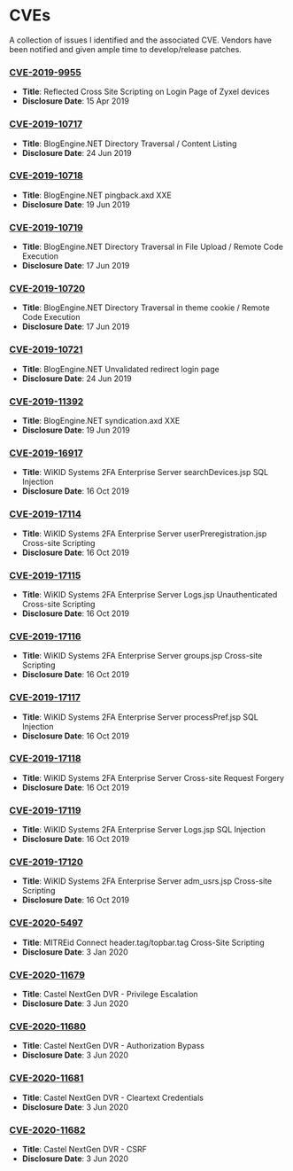 # CVEs

A collection of issues I identified and the associated CVE.  Vendors have been notified and given ample time to develop/release patches.

### [CVE-2019-9955](2019-9955/README.md)
- **Title**: Reflected Cross Site Scripting on Login Page of Zyxel devices
- **Disclosure Date**: 15 Apr 2019

### [CVE-2019-10717](2019-10717/README.md)
- **Title**: BlogEngine.NET Directory Traversal / Content Listing
- **Disclosure Date**: 24 Jun 2019

### [CVE-2019-10718](2019-10718/README.md)
- **Title**: BlogEngine.NET pingback.axd XXE
- **Disclosure Date**: 19 Jun 2019

### [CVE-2019-10719](2019-10719/README.md)
- **Title**: BlogEngine.NET Directory Traversal in File Upload / Remote Code Execution
- **Disclosure Date**: 17 Jun 2019

### [CVE-2019-10720](2019-10720/README.md)
- **Title**: BlogEngine.NET Directory Traversal in theme cookie / Remote Code Execution
- **Disclosure Date**: 17 Jun 2019

### [CVE-2019-10721](2019-10721/README.md)
- **Title**: BlogEngine.NET Unvalidated redirect login page
- **Disclosure Date**: 24 Jun 2019

### [CVE-2019-11392](2019-11392/README.md)
- **Title**: BlogEngine.NET syndication.axd XXE
- **Disclosure Date**: 19 Jun 2019

### [CVE-2019-16917](2019-16917/README.md)
- **Title**: WiKID Systems 2FA Enterprise Server searchDevices.jsp SQL Injection
- **Disclosure Date**: 16 Oct 2019

### [CVE-2019-17114](2019-17114/README.md)
- **Title**: WiKID Systems 2FA Enterprise Server userPreregistration.jsp Cross-site Scripting
- **Disclosure Date**: 16 Oct 2019

### [CVE-2019-17115](2019-17115/README.md)
- **Title**: WiKID Systems 2FA Enterprise Server Logs.jsp Unauthenticated Cross-site Scripting
- **Disclosure Date**: 16 Oct 2019

### [CVE-2019-17116](2019-17116/README.md)
- **Title**: WiKID Systems 2FA Enterprise Server groups.jsp Cross-site Scripting
- **Disclosure Date**: 16 Oct 2019

### [CVE-2019-17117](2019-17117/README.md)
- **Title**: WiKID Systems 2FA Enterprise Server processPref.jsp SQL Injection
- **Disclosure Date**: 16 Oct 2019

### [CVE-2019-17118](2019-17118/README.md)
- **Title**: WiKID Systems 2FA Enterprise Server Cross-site Request Forgery
- **Disclosure Date**: 16 Oct 2019

### [CVE-2019-17119](2019-17119/README.md)
- **Title**: WiKID Systems 2FA Enterprise Server Logs.jsp SQL Injection
- **Disclosure Date**: 16 Oct 2019

### [CVE-2019-17120](2019-17116/README.md)
- **Title**: WiKID Systems 2FA Enterprise Server adm_usrs.jsp Cross-site Scripting
- **Disclosure Date**: 16 Oct 2019

### [CVE-2020-5497](2020-5497/README.md)
- **Title**: MITREid Connect header.tag/topbar.tag Cross-Site Scripting
- **Disclosure Date**: 3 Jan 2020

### [CVE-2020-11679](2020-11679/README.md)
- **Title**: Castel NextGen DVR - Privilege Escalation
- **Disclosure Date**: 3 Jun 2020

### [CVE-2020-11680](2020-11680/README.md)
- **Title**: Castel NextGen DVR - Authorization Bypass
- **Disclosure Date**: 3 Jun 2020

### [CVE-2020-11681](2020-11681/README.md)
- **Title**: Castel NextGen DVR - Cleartext Credentials
- **Disclosure Date**: 3 Jun 2020

### [CVE-2020-11682](2020-11682/README.md)
- **Title**: Castel NextGen DVR - CSRF
- **Disclosure Date**: 3 Jun 2020
